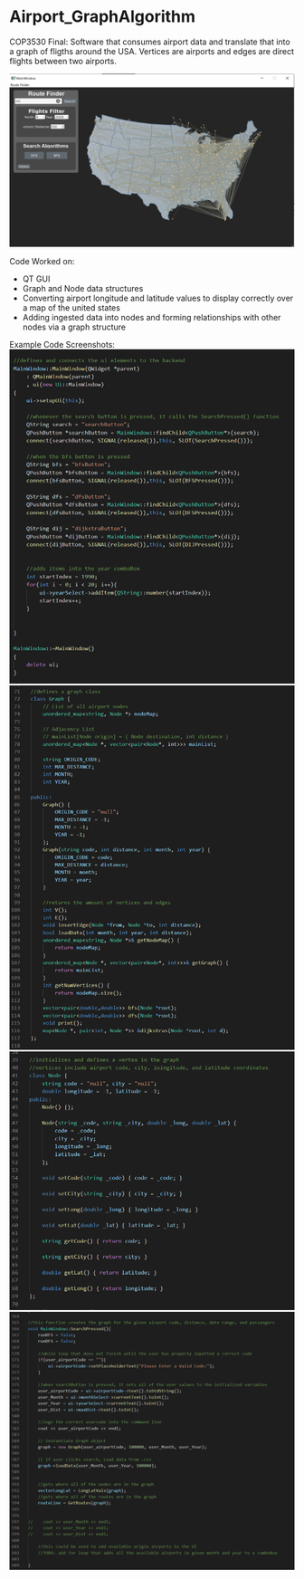 # Airport_GraphAlgorithm
 COP3530 Final: Software that consumes airport data and translate that into a graph of fligths around the USA. 
 Vertices are airports and edges are direct flights between two airports.

 ![alt text](https://github.com/corygrossman/Airport_GraphAlgorithm/blob/main/data/airport_frontend.PNG?raw=true)

 Code Worked on:
  - QT GUI
  - Graph and Node data structures
  - Converting airport longitude and latitude values to display correctly over a map of the united states
  - Adding ingested data into nodes and forming relationships with other nodes via a graph structure

Example Code Screenshots:
  ![alt text](https://github.com/corygrossman/Airport_GraphAlgorithm/blob/main/data/frontend_code.PNG?raw=true)
  ![alt text](https://github.com/corygrossman/Airport_GraphAlgorithm/blob/main/data/graph_structure.PNG?raw=true)
  ![alt text](https://github.com/corygrossman/Airport_GraphAlgorithm/blob/main/data/node_structure.PNG?raw=true)
  ![alt text](https://github.com/corygrossman/Airport_GraphAlgorithm/blob/main/data/graph_code.PNG?raw=true)